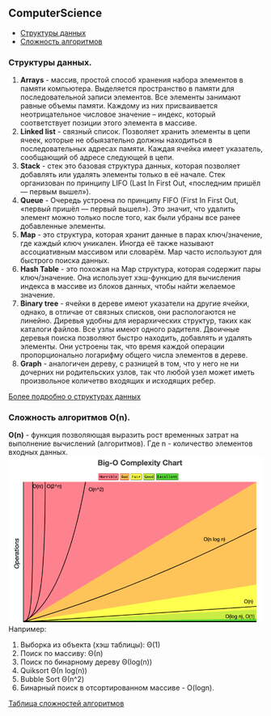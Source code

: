 ## ComputerScience
* [Структуры данных](https://github.com/sagalatov/checklist/blob/master/ComputerScience.md#%D1%81%D1%82%D1%80%D1%83%D0%BA%D1%82%D1%83%D1%80%D1%8B-%D0%B4%D0%B0%D0%BD%D0%BD%D1%8B%D1%85)
* [Сложность алгоритмов](https://github.com/sagalatov/checklist/blob/master/ComputerScience.md#%D1%81%D0%BB%D0%BE%D0%B6%D0%BD%D0%BE%D1%81%D1%82%D1%8C-%D0%B0%D0%BB%D0%B3%D0%BE%D1%80%D0%B8%D1%82%D0%BC%D0%BE%D0%B2-on)

### Структуры данных.  
1. **Arrays** - массив, простой способ хранения набора элементов в памяти компьютера. Выделяется пространство в памяти для последовательной записи элементов. Все элементы занимают равные объемы памяти. Каждому из них присваивается неотрицательное числовое значение – индекс, который соответствует позиции этого элемента в массиве.
2. **Linked list** - связный список. Позволяет хранить элементы в цепи ячеек, которые не обыязательно должны находиться в последовательных адресах памяти. Каждая ячейка имеет указатель, сообщающий об адресе следующей в цепи.
3. **Stack** - стек это базовая структура данных, которая позволяет добавлять или удалять элементы только в её начале.
Стек организован по принципу LIFO (Last In First Out, «последним пришёл — первым вышел»).  
4. **Queue** - Очередь устроена по принципу FIFO (First In First Out, «первый пришёл — первый вышел»). Это значит, что удалить элемент можно только после того, как были убраны все ранее добавленные элементы.
5. **Map** - это структура, которая хранит данные в парах ключ/значение, где каждый ключ уникален. Иногда её также называют ассоциативным массивом или словарём. Map часто используют для быстрого поиска данных.
6. **Hash Table** - это похожая на Map структура, которая содержит пары ключ/значение. Она использует хэш-функцию для вычисления индекса в массиве из блоков данных, чтобы найти желаемое значение.
7. **Binary tree** - ячейки в дереве имеют указатели на другие ячейки, однако, в отличае от связных списков, они распологаются не линейно. Диревья удобны для иерархических структур, таких как каталоги файлов. Все узлы имеют одного радителя. Двоичные деревья поиска позволяют быстро находить, добавлять и удалять элементы. Они устроены так, что время каждой операции пропорционально логарифму общего числа элементов в дереве.  
8. **Graph** - аналогичен дереву, с разницей в том, что у него не ни дочерних ни родительских узлов, так что любой узел может иметь произвольное количетво входящих и исходящих ребер.  

[Более подробно о структурах данных](https://netology.ru/blog/10-data-structures)
  
### Сложность алгоритмов O(n). 
**O(n)** - функция позволяющая выразить рост временных затрат на выполнение вычислений (алгоритмов). Где n - количество элементов входных данных.
![Big_O](/img/big_O_chart.png)  
Например:  
1. Выборка из объекта (хэш таблицы): Θ(1)
2. Поиск по массиву: Θ(n)
3. Поиск по бинарному дереву Θ(log(n))  
4. Quiksort Θ(n log(n))
5. Bubble Sort Θ(n^2) 
6. Бинарный поиск в отсортированном массиве - O(logn).  

[Таблица сложностей алгоритмов](https://www.bigocheatsheet.com/)
